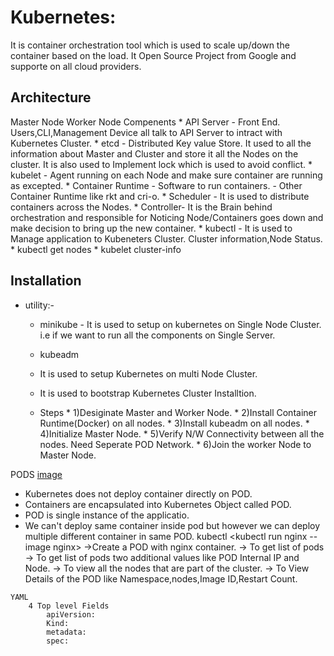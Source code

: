 # Kubernetes:
  It is container orchestration tool which is used to scale up/down the container based on the load.
  It Open Source Project from Google and supporte on all cloud providers.

## Architecture
  Master Node
  Worker Node
  Compenents
    * API Server - Front End. Users,CLI,Management Device all talk to API Server to intract with Kubernetes Cluster.
    * etcd - Distributed Key value Store. It used to all the information about Master and Cluster and store it all the Nodes on the cluster. It is also used to Implement lock which is used to avoid conflict.
    * kubelet - Agent running on each Node and make sure container are running as excepted.
    * Container Runtime - Software to run containers.
	   	  - Other Container Runtime like rkt and cri-o.
    * Scheduler - It is used to distribute containers across the Nodes.
    * Controller- It is the Brain behind orchestration and responsible for Noticing Node/Containers goes down and make decision to bring up the new container.
    * kubectl - It is used to Manage application to Kubeneters Cluster. Cluster information,Node Status.
       * kubectl get nodes
       * kubelet cluster-info

## Installation	
   * utility:-
      * minikube - It is used to setup on kubernetes on Single Node Cluster. i.e if we want to run all the components on Single Server.
      * kubeadm 
	  * It is used to setup Kubernetes on multi Node Cluster.
	  * It is used to bootstrap Kubernetes Cluster Installtion.

      * Steps
	* 1)Desiginate Master and Worker Node.
	* 2)Install Container Runtime(Docker) on all nodes.
	* 3)Install kubeadm on all nodes.
	* 4)Initialize Master Node.
	* 5)Verify N/W Connectivity between all the nodes. Need Seperate POD Network.
	* 6)Join the worker Node to Master Node.

PODS
    [image](https://user-images.githubusercontent.com/30715707/70859899-6882ec00-1f40-11ea-8700-ba9108ec4edb.png)
   * Kubernetes does not deploy container directly on POD.
   * Containers are encapsulated into Kubernetes Object called POD.
   * POD is single instance of the applicatio.
   * We can't deploy same container inside pod but however we can deploy multiple different container in same POD.
	kubectl
				<kubectl run nginx --image nginx> ->Create a POD with nginx container.
				<kubectl get pods>  -> To get list of pods
				<kubectl get pods>  -> To get list of pods two additional values like POD Internal IP and Node.
				<kubectl get nodes> -> To view all the nodes that are part of the cluster.
				<kubectl describe pods> -> To View Details of the POD like Namespace,nodes,Image ID,Restart Count.
      
	YAML
		4 Top level Fields
			apiVersion:
			Kind:
			metadata:
			spec:
